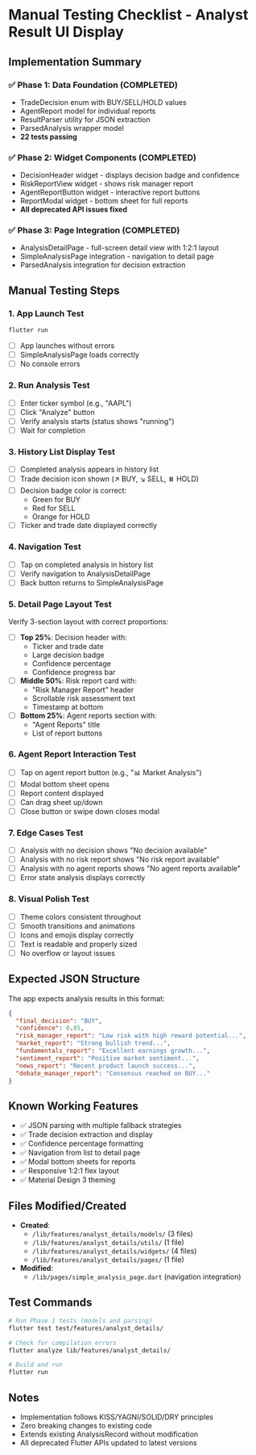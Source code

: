 # Manual Testing Checklist - Analyst Result UI Display

## Implementation Summary

### ✅ Phase 1: Data Foundation (COMPLETED)
- TradeDecision enum with BUY/SELL/HOLD values
- AgentReport model for individual reports
- ResultParser utility for JSON extraction
- ParsedAnalysis wrapper model
- **22 tests passing**

### ✅ Phase 2: Widget Components (COMPLETED)
- DecisionHeader widget - displays decision badge and confidence
- RiskReportView widget - shows risk manager report
- AgentReportButton widget - interactive report buttons
- ReportModal widget - bottom sheet for full reports
- **All deprecated API issues fixed**

### ✅ Phase 3: Page Integration (COMPLETED)
- AnalysisDetailPage - full-screen detail view with 1:2:1 layout
- SimpleAnalysisPage integration - navigation to detail page
- ParsedAnalysis integration for decision extraction

## Manual Testing Steps

### 1. App Launch Test
```bash
flutter run
```
- [ ] App launches without errors
- [ ] SimpleAnalysisPage loads correctly
- [ ] No console errors

### 2. Run Analysis Test
- [ ] Enter ticker symbol (e.g., "AAPL")
- [ ] Click "Analyze" button
- [ ] Verify analysis starts (status shows "running")
- [ ] Wait for completion

### 3. History List Display Test
- [ ] Completed analysis appears in history list
- [ ] Trade decision icon shown (↗️ BUY, ↘️ SELL, ⏸️ HOLD)
- [ ] Decision badge color is correct:
  - Green for BUY
  - Red for SELL
  - Orange for HOLD
- [ ] Ticker and trade date displayed correctly

### 4. Navigation Test
- [ ] Tap on completed analysis in history list
- [ ] Verify navigation to AnalysisDetailPage
- [ ] Back button returns to SimpleAnalysisPage

### 5. Detail Page Layout Test
Verify 3-section layout with correct proportions:
- [ ] **Top 25%**: Decision header with:
  - Ticker and trade date
  - Large decision badge
  - Confidence percentage
  - Confidence progress bar
- [ ] **Middle 50%**: Risk report card with:
  - "Risk Manager Report" header
  - Scrollable risk assessment text
  - Timestamp at bottom
- [ ] **Bottom 25%**: Agent reports section with:
  - "Agent Reports" title
  - List of report buttons

### 6. Agent Report Interaction Test
- [ ] Tap on agent report button (e.g., "📊 Market Analysis")
- [ ] Modal bottom sheet opens
- [ ] Report content displayed
- [ ] Can drag sheet up/down
- [ ] Close button or swipe down closes modal

### 7. Edge Cases Test
- [ ] Analysis with no decision shows "No decision available"
- [ ] Analysis with no risk report shows "No risk report available"
- [ ] Analysis with no agent reports shows "No agent reports available"
- [ ] Error state analysis displays correctly

### 8. Visual Polish Test
- [ ] Theme colors consistent throughout
- [ ] Smooth transitions and animations
- [ ] Icons and emojis display correctly
- [ ] Text is readable and properly sized
- [ ] No overflow or layout issues

## Expected JSON Structure
The app expects analysis results in this format:
```json
{
  "final_decision": "BUY",
  "confidence": 0.85,
  "risk_manager_report": "Low risk with high reward potential...",
  "market_report": "Strong bullish trend...",
  "fundamentals_report": "Excellent earnings growth...",
  "sentiment_report": "Positive market sentiment...",
  "news_report": "Recent product launch success...",
  "debate_manager_report": "Consensus reached on BUY..."
}
```

## Known Working Features
- ✅ JSON parsing with multiple fallback strategies
- ✅ Trade decision extraction and display
- ✅ Confidence percentage formatting
- ✅ Navigation from list to detail page
- ✅ Modal bottom sheets for reports
- ✅ Responsive 1:2:1 flex layout
- ✅ Material Design 3 theming

## Files Modified/Created
- **Created**: 
  - `/lib/features/analyst_details/models/` (3 files)
  - `/lib/features/analyst_details/utils/` (1 file)
  - `/lib/features/analyst_details/widgets/` (4 files)
  - `/lib/features/analyst_details/pages/` (1 file)
- **Modified**: 
  - `/lib/pages/simple_analysis_page.dart` (navigation integration)

## Test Commands
```bash
# Run Phase 1 tests (models and parsing)
flutter test test/features/analyst_details/

# Check for compilation errors
flutter analyze lib/features/analyst_details/

# Build and run
flutter run
```

## Notes
- Implementation follows KISS/YAGNI/SOLID/DRY principles
- Zero breaking changes to existing code
- Extends existing AnalysisRecord without modification
- All deprecated Flutter APIs updated to latest versions